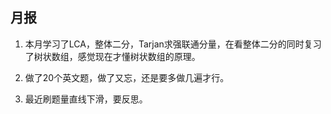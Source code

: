 ## 月报

1. 本月学习了LCA，整体二分，Tarjan求强联通分量，在看整体二分的同时复习了树状数组，感觉现在才懂树状数组的原理。
2. 做了20个英文题，做了又忘，还是要多做几遍才行。

3. 最近刷题量直线下滑，要反思。
